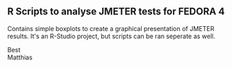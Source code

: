 R Scripts to analyse JMETER tests for FEDORA 4 
----------------------------------------------

Contains simple boxplots to create a graphical presentation of JMETER results. 
It's an R-Studio project, but scripts can be ran seperate as well. 

Best  
Matthias

